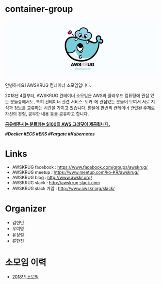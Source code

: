 # container-group

![](logo/container-group-logo-wide.png)

안녕하세요! AWSKRUG 컨테이너 소모임입니다.

2018년 4월부터, AWSKRUG 컨테이너 소모임은 AWS와 클라우드 컴퓨팅에 관심 있는 분들중에서도, 특히 컨테이너 관련 서비스-도커-에 관심있는 분들이 모여서 서로 지식과 정보를 교류하는 시간을 가지고 있습니다. 한달에 한번씩 컨테이너 관련된 주제로 자신의 경험, 공부한 내용 등을 공유하고 합니다. 

<strong><u>공유해주시는 분들께는 $100의 AWS 크레딧이 제공됩니다.</u></strong>

***#Docker #ECS #EKS #Fargate #Kubernetes***

# Links
- AWSKRUG facebook : https://www.facebook.com/groups/awskrug/
- AWSKRUG meetup : https://www.meetup.com/ko-KR/awskrug/
- AWSKRUG blog : http://www.awskr.org/
- AWSKRUG slack : http://awskrug.slack.com
- AWSKRUG slack 가입 : http://www.awskr.org/slack/

# Organizer
- 김현민
- 우여명
- 유정렬
- 류한진

# 소모임 이력
- [2018년 소모임](meetups/2018.md)

